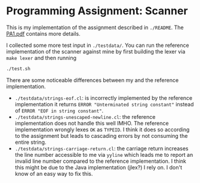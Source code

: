 # Programming Assignment: Scanner

This is my implementation of the assignment described in `./README`. The
[PA1.pdf](https://web.stanford.edu/class/cs143/handouts/PA1.pdf) contains more details.

I collected some more test input in `./testdata/`. You can run the reference implementation of the
scanner against mine by first building the lexer via `make lexer` and then running

```sh
./test.sh
```

There are some noticeable differences between my and the reference implementation.

* `./testdata/strings-eof.cl`: is incorrectly implemented by the reference implementation it returns
`ERROR "Unterminated string constant"` instead of `ERROR "EOF in string constant"`.
* `./testdata/strings-unescaped-newline.cl`: the reference implementation does not handle this well
IMHO. The reference implementation wrongly lexes `OK` as `TYPEID`. I think it does so according to
the assignment but leads to cascading errors by not consuming the entire string.
* `./testdata/strings-carriage-return.cl`: the carriage return increases the line number accessible
to me via `yyline` which leads me to report an invalid line number compared to the reference
implementation. I think this might be due to the Java implementation (jlex?) I rely on. I don't know
of an easy way to fix this.

